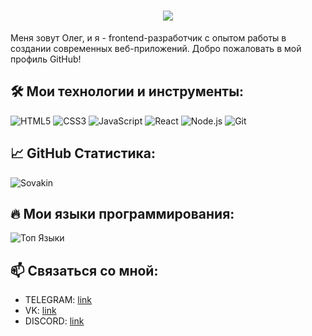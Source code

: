 <h1 align="center">
  <a href="https://git.io/typing-svg">
    <img src="https://readme-typing-svg.herokuapp.com/?lines=ЙОУ,+ВОУ!+👋;Не+читай+этот+текст&center=true&size=30">
  </a>
</h1>

Меня зовут Олег, и я - frontend-разработчик с опытом работы в создании современных веб-приложений. Добро пожаловать в мой профиль GitHub!

## 🛠️ Мои технологии и инструменты:

![HTML5](https://img.shields.io/badge/-HTML5-E34F26?style=flat-square&logo=html5&logoColor=white)
![CSS3](https://img.shields.io/badge/-CSS3-1572B6?style=flat-square&logo=css3)
![JavaScript](https://img.shields.io/badge/-JavaScript-F7DF1E?style=flat-square&logo=javascript&logoColor=black)
![React](https://img.shields.io/badge/-React-61DAFB?style=flat-square&logo=react&logoColor=black)
![Node.js](https://img.shields.io/badge/-Node.js-339933?style=flat-square&logo=nodedotjs&logoColor=white)
![Git](https://img.shields.io/badge/-Git-F05032?style=flat-square&logo=git&logoColor=white)

## 📈 GitHub Статистика:

![Sovakin](https://github-readme-stats.vercel.app/api?username=Sovakin&show_icons=true&theme=dark)

## 🔥 Мои языки программирования:

![Топ Языки](https://github-readme-stats.vercel.app/api/top-langs/?username=Sovakin&layout=compact&theme=dark)

## 📫 Связаться со мной:

- TELEGRAM: [link](https://t.me/emolutQQ)
- VK: [link](vk.com/name_oleg)
- DISCORD: [link](https://discordapp.com/users/558006991927377920)

